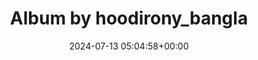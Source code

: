 ---
archive_date: 2024-07-24
code: C9WbmTEysa-
date: 2024-07-13 05:04:58+00:00
id: '3411035146857137854'
layout: post
media:
- id: '3411035140683135497'
  type: image
  url: media/C9WbmTEysa-/3411035140683135497.jpg
- id: '3411035140683045301'
  type: image
  url: media/C9WbmTEysa-/3411035140683045301.jpg
permalink: /p/C9WbmTEysa-/
thumbnail: media/C9WbmTEysa-/3411035146857137854.jpg
title: Album by hoodirony_bangla
---